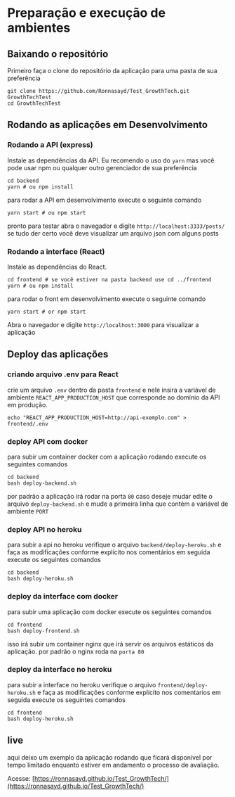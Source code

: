 # Preparação e execução de ambientes

## Baixando o repositório

Primeiro faça o clone do repositório da aplicação para uma pasta de sua preferência

```
git clone https://github.com/Ronnasayd/Test_GrowthTech.git GrowthTechTest
cd GrowthTechTest
```

## Rodando as aplicações em Desenvolvimento

### Rodando a API (express)

Instale as dependências da API. Eu recomendo o uso do `yarn` mas você pode usar npm ou qualquer outro gerenciador de sua preferência

```
cd backend
yarn # ou npm install
```

para rodar a API em desenvolvimento execute o seguinte comando

```
yarn start # ou npm start
```

pronto para testar abra o navegador e digite `http://localhost:3333/posts/` se tudo der certo você deve visualizar um arquivo json com alguns posts

### Rodando a interface (React)

Instale as dependências do React.

```
cd frontend # se você estiver na pasta backend use cd ../frontend
yarn # ou npm install
```

para rodar o front em desenvolvimento execute o seguinte comando

```
yarn start # or npm start
```

Abra o navegador e digite `http://localhost:3000` para visualizar a aplicação

## Deploy das aplicações

### criando arquivo .env para React

crie um arquivo `.env` dentro da pasta `frontend` e nele insira a variável de ambiente `REACT_APP_PRODUCTION_HOST` que corresponde ao domínio da API em produção.

```
echo "REACT_APP_PRODUCTION_HOST=http://api-exemplo.com" > frontend/.env
```

### deploy API com docker

para subir um container docker com a aplicação rodando execute os seguintes comandos

```
cd backend
bash deploy-backend.sh
```

por padrão a aplicação irá rodar na porta `80` caso deseje mudar edite o arquivo `deploy-backend.sh` e mude a primeira linha que contém a variável de ambiente `PORT`

### deploy API no heroku

para subir a api no heroku verifique o arquivo `backend/deploy-heroku.sh` e faça as modificações conforme explícito nos comentários em seguida execute os seguintes comandos

```
cd backend
bash deploy-heroku.sh
```

### deploy da interface com docker

para subir uma aplicação com docker execute os seguintes comandos

```
cd frontend
bash deploy-frontend.sh
```

isso irá subir um container nginx que irá servir os arquivos estáticos da aplicação. por padrão o nginx roda na `porta 80`

### deploy da interface no heroku

para subir a interface no heroku verifique o arquivo `frontend/deploy-heroku.sh` e faça as modificações conforme explícito nos comentarios em seguida execute os seguintes comandos

```
cd frontend
bash deploy-heroku.sh
```

## live

aqui deixo um exemplo da aplicação rodando que ficará disponível por tempo limitado enquanto estiver em andamento o processo de avaliação.

Acesse: [https://ronnasayd.github.io/Test_GrowthTech/](https://ronnasayd.github.io/Test_GrowthTech/)
